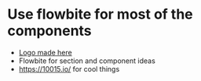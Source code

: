 # Use flowbite for most of the components

- [Logo made here](https://app.logo.com/dashboard/logo_4b868812-1eff-44f7-8a60-fbd933a88992?new_logo=true)
- Flowbite for section and component ideas
- https://10015.io/ for cool things